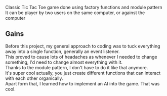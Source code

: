 Classic Tic Tac Toe game done using factory functions and module pattern  
It can be player by two users on the same computer, or against the computer
<h2> Gains </h2>  
<p>Before this project, my general approach to coding was to tuck everything away into a single function, generally an event listener. <br>
This proved to cause lots of headaches as whenever I needed to change something, I'd need to change almost everything with it. <br>
Thanks to the module pattern, I don't have to do it like that anymore. <br>
It's super cool actually, you just create different functions that can interact with each other organically.<br>
Apart form that, I learned how to implement an AI into the game. That was cool.</p>

